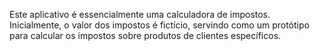 Este aplicativo é essencialmente uma calculadora de impostos. Inicialmente, o valor dos impostos é fictício, servindo como um protótipo para calcular os impostos sobre produtos de clientes específicos.